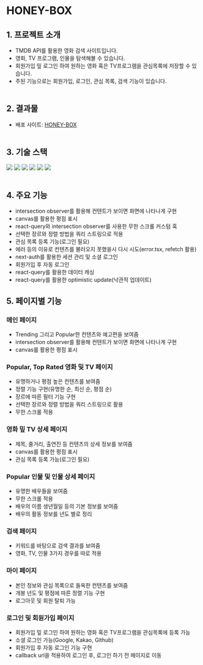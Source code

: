 # HONEY-BOX

## 1. 프로젝트 소개

- TMDB API를 활용한 영화 검색 사이트입니다.
- 영화, TV 프로그램, 인물을 탐색해볼 수 있습니다.
- 회원가입 밒 로그인 하여 원하는 영화 혹은 TV프로그램을 관심목록에 저장할 수 있습니다.
- 주된 기능으로는 회원가입, 로그인, 관심 목록, 검색 기능이 있습니다.
  <br><br>

## 2. 결과물

- 배포 사이트: [HONEY-BOX](https://honeybox.vercel.app)
  <br><br>

## 3. 기술 스택

<img src="https://img.shields.io/badge/Next.js-000?style=for-the-badge&logo=next.js&logoColor=fff"> <img src="https://img.shields.io/badge/react-61DAFB?style=for-the-badge&logo=react&logoColor=black"> <img src="https://img.shields.io/badge/typescript-3178C6?style=for-the-badge&logo=typescript&logoColor=white"> <img src="https://img.shields.io/badge/reactquery-FF4154?style=for-the-badge&logo=reactquery&logoColor=white"> <img src="https://img.shields.io/badge/zustand-6492FE?style=for-the-badge&logo=zulip&logoColor=white"> <img src="https://img.shields.io/badge/sass-CC6699?style=for-the-badge&logo=sass&logoColor=white">
<br><br>

## 4. 주요 기능

- intersection observer를 활용해 컨텐트가 보이면 화면에 나타나게 구현
- canvas를 활용한 평점 표시
- react-query와 intersection observer를 사용한 무한 스크롤 커스텀 훅
- 선택한 장르와 정렬 방법을 쿼리 스트링으로 적용
- 관심 목록 등록 기능(로그인 필요)
- 에러 등의 이유로 컨텐츠를 불러오지 못했을시 다시 시도(error.tsx, refetch 활용)
- next-auth를 활용한 세션 관리 및 소셜 로그인
- 회원가입 후 자동 로그인
- react-query를 활용한 데이터 캐싱
- react-query를 활용한 optimistic update(낙관적 업데이트)

## 5. 페이지별 기능

### 메인 페이지

- Trending 그리고 Popular한 컨텐츠와 예고편을 보여줌
- intersection observer를 활용해 컨텐트가 보이면 화면에 나타나게 구현
- canvas를 활용한 평점 표시

### Popular, Top Rated 영화 및 TV 페이지

- 유명하거나 평점 높은 컨텐츠를 보여줌
- 정렬 기능 구현(유명한 순, 최신 순, 평점 순)
- 장르에 따른 필터 기능 구현
- 선택한 장르와 정렬 방법을 쿼리 스트링으로 활용
- 무한 스크롤 적용

### 영화 밒 TV 상세 페이지

- 제목, 줄거리, 출연진 등 컨텐츠의 상세 정보를 보여줌
- canvas를 활용한 평점 표시
- 관심 목록 등록 가능(로그인 필요)

### Popular 인물 및 인물 상세 페이지

- 유명한 배우들을 보여줌
- 무한 스크롤 적용
- 배우의 이름 생년월일 등의 기본 정보를 보여줌
- 배우의 활동 정보를 년도 별로 정리

### 검색 페이지

- 키워드를 바탕으로 검색 결과를 보여줌
- 영화, TV, 인물 3가지 경우를 따로 적용

### 마이 페이지

- 본인 정보와 관심 목록으로 들옥한 컨텐츠를 보여줌
- 개봉 년도 및 평점에 따른 정렬 기능 구현
- 로그아웃 및 회원 탈퇴 가능

### 로그인 및 회원가입 페이지

- 회원가입 밒 로그인 하여 원하는 영화 혹은 TV프로그램을 관심목록에 등록 가능
- 소셜 로그인 가능(Google, Kakao, Github)
- 회원가입 후 자동 로그인 기능 구현
- callback url을 적용하여 로그인 후, 로그인 하기 전 페이지로 이동
